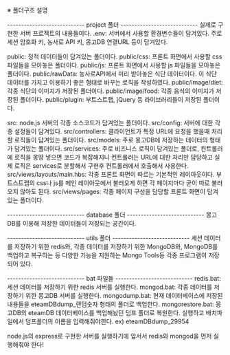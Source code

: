※ 폴더구조 설명

---------------------------- project 폴더 ----------------------------
실제로 구현한 서버 프로젝트의 내용들이다.
.env: 서버에서 사용할 환경변수들이 담겨있다.
      주로 세션 암호화 키, 농사로 API 키, 몽고DB 연결URL 등이 담겨있다.

public: 정적 데이터들이 담겨있는 폴더이다.
  public/css: 프론트 화면에서 사용할 css 파일들을 모아놓은 폴더이다.
  public/js: 프론트 화면에서 사용할 js 파일들을 모아놓은 폴더이다.
  public/rawData: 농사로API에서 미리 받아놓은 식단 데이터이다.
                  이 식단 데이터를 가지고 이용하기 좋은 형태로 바꾸는 로직을 작성하였다.
  public/image/diet: 각종 식단의 이미지가 저장된 폴더이다.
  public/image/food: 각종 음식의 이미지가 저장된 폴더이다.
  public/plugin: 부트스트랩, jQuery 등 라이브러리들이 저장된 폴더이다.

src: node.js 서버의 각종 소스코드가 담겨있는 폴더이다.
  src/config: 서버에 대한 각종 설정들이 담겨있다.
  src/controllers: 클라이언트가 특정 URL에 요청을 했을때 처리할 로직들이 담겨있는 폴더이다.
  src/models: 주로 몽고DB에 저장하는 데이터의 형태가 담겨있는 폴더이다.
  src/services: 주로 비즈니스 로직이 담겨있는 폴더로, 컨트롤러에 로직을 몽땅 넣으면 코드가 복잡해지니
                컨트롤러는 URL에 대한 처리만 담당하고 실제 로직은 services로 분할해서 구현후 컨트롤러에서 호출해서 사용한다.
  src/views/layouts/main.hbs: 각종 프론트 화면이 따르는 기본적인 레이아웃이다.
                              부트스트랩의 css나 js를 메인 레이아웃에서 불러오게 하면
                              각 페이지마다 굳이 따로 불러오지 않아도 된다.
  src/views/pages: 각종 페이지 구성을 담당할 프론트 화면이 담겨있는 폴더이다.




---------------------------- database 폴더 ----------------------------
몽고DB를 이용해 저장한 데이터들이 저장되는 공간이다.




---------------------------- utils 폴더 ----------------------------
세션 데이터를 저장하기 위한 redis와,
각종 데이터를 저장하기 위한 MongoDB와,
MongoDB를 백업하고 복구하는 등 다양한 기능을 지원하는 Mongo Tools등
각종 프로그램이 저장되어 있다.




---------------------------- bat 파일들 ----------------------------
redis.bat: 세션 데이터를 저장하기 위한 redis 서버를 실행한다.
mongod.bat: 각종 데이터를 저장하기 위한 몽고DB 서버를 실행한다.
mongodump.bat: 현재 데이터베이스에 저장된 내용들을 eteamDBdump_랜덤숫자 형태의 폴더로 백업한다.
mongorestore.bat: 몽고DB의 eteamDB 데이터베이스를 백업해놨던 덤프 폴더로 복원한다.
                  실행하고 배치파일에서 덤프폴더의 이름을 입력해줘야한다. ex) eteamDBdump_29954

node.js의 express로 구현한 서버를 실행하기에 앞서서 redis와 mongod을 먼저 실행해줘야 한다!